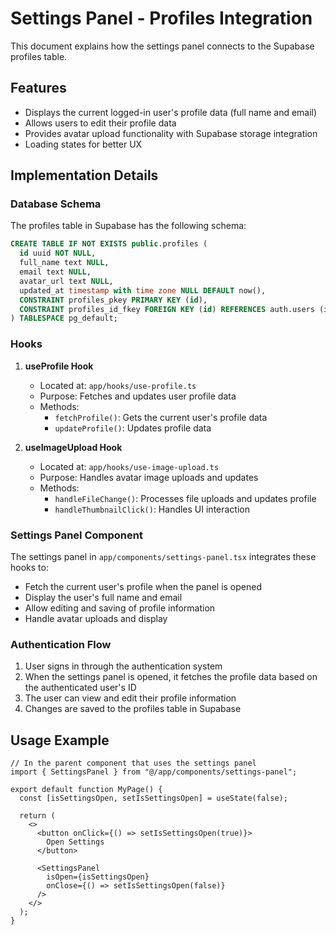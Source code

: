 # Settings Panel - Profiles Integration

This document explains how the settings panel connects to the Supabase profiles table.

## Features

- Displays the current logged-in user's profile data (full name and email)
- Allows users to edit their profile data
- Provides avatar upload functionality with Supabase storage integration
- Loading states for better UX

## Implementation Details

### Database Schema

The profiles table in Supabase has the following schema:

```sql
CREATE TABLE IF NOT EXISTS public.profiles (
  id uuid NOT NULL,
  full_name text NULL,
  email text NULL,
  avatar_url text NULL,
  updated_at timestamp with time zone NULL DEFAULT now(),
  CONSTRAINT profiles_pkey PRIMARY KEY (id),
  CONSTRAINT profiles_id_fkey FOREIGN KEY (id) REFERENCES auth.users (id)
) TABLESPACE pg_default;
```

### Hooks

1. **useProfile Hook**
   - Located at: `app/hooks/use-profile.ts`
   - Purpose: Fetches and updates user profile data
   - Methods:
     - `fetchProfile()`: Gets the current user's profile data
     - `updateProfile()`: Updates profile data

2. **useImageUpload Hook**
   - Located at: `app/hooks/use-image-upload.ts`
   - Purpose: Handles avatar image uploads and updates
   - Methods:
     - `handleFileChange()`: Processes file uploads and updates profile
     - `handleThumbnailClick()`: Handles UI interaction

### Settings Panel Component

The settings panel in `app/components/settings-panel.tsx` integrates these hooks to:
- Fetch the current user's profile when the panel is opened
- Display the user's full name and email
- Allow editing and saving of profile information
- Handle avatar uploads and display

### Authentication Flow

1. User signs in through the authentication system
2. When the settings panel is opened, it fetches the profile data based on the authenticated user's ID
3. The user can view and edit their profile information
4. Changes are saved to the profiles table in Supabase

## Usage Example

```tsx
// In the parent component that uses the settings panel
import { SettingsPanel } from "@/app/components/settings-panel";

export default function MyPage() {
  const [isSettingsOpen, setIsSettingsOpen] = useState(false);
  
  return (
    <>
      <button onClick={() => setIsSettingsOpen(true)}>
        Open Settings
      </button>
      
      <SettingsPanel
        isOpen={isSettingsOpen}
        onClose={() => setIsSettingsOpen(false)}
      />
    </>
  );
}
``` 
